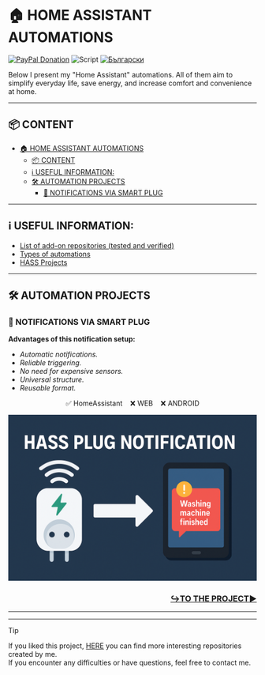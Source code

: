 # 🏠 HOME ASSISTANT AUTOMATIONS
[![PayPal Donation](https://img.shields.io/badge/PayPal-Donate-blue?logo=paypal)](https://www.paypal.com/donate/?hosted_button_id=AAWFZVF2XCP5A) ![Script](https://img.shields.io/badge/logo-yaml-green?logo=yaml) [![Български](https://img.shields.io/badge/Български-език-green?logo=translate&labelColor=gray&style=flat-square&link=https://example.com/bg)](BG.md)

Below I present my "Home Assistant" automations. All of them aim to simplify everyday life, save energy, and increase comfort and convenience at home.

---

## 📦 CONTENT

- [🏠 HOME ASSISTANT AUTOMATIONS](#-home-assistant-automations)
  - [📦 CONTENT](#-content)
  - [ℹ️ USEFUL INFORMATION:](#ℹ️-useful-information)
  - [🛠️ AUTOMATION PROJECTS](#️-automation-projects)
    - [🛜 NOTIFICATIONS VIA SMART PLUG](#-notifications-via-smart-plug)

---

## ℹ️ USEFUL INFORMATION:
- [List of add-on repositories (tested and verified)](https://github.com/Bacard1/homeassistant/blob/110cbf6383a4612eebb80f92a268756654db6cf4/add-on_repositorys.md)
- [Types of automations](https://github.com/Bacard1/homeassistant/blob/110cbf6383a4612eebb80f92a268756654db6cf4/automations/BG.md)
- [HASS Projects](https://github.com/Bacard1/homeassistant.git)

---

## 🛠️ AUTOMATION PROJECTS

### 🛜 NOTIFICATIONS VIA SMART PLUG
**Advantages of this notification setup:**
- *Automatic notifications.*
- *Reliable triggering.*
- *No need for expensive sensors.*
- *Universal structure.*
- *Reusable format.*

<p align="center">✅ HomeAssistant    ❌ WEB    ❌ ANDROID</p>

![Creating/Integrating Zigbee Network](/img/plug_notifications_banner.png)

<h3 align="right">

[**↪️TO THE PROJECT▶️**](https://github.com/Bacard1/HASS-plug-notification.git)
</h3>

---
---
> [!TIP]
> If you liked this project, [HERE](https://github.com/Bacard1?tab=repositories) you can find more interesting repositories created by me.<br>
> If you encounter any difficulties or have questions, feel free to contact me.
